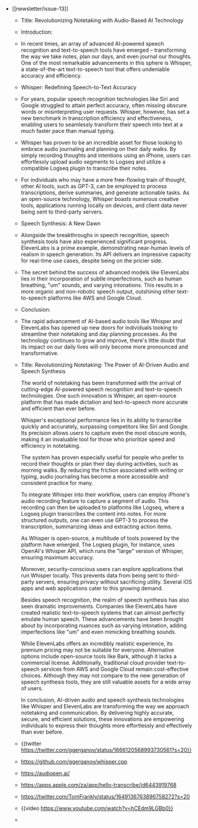 - [[newsletter/issue-13]]
	- Title: Revolutionizing Notetaking with Audio-Based AI Technology
	- Introduction:
	- In recent times, an array of advanced AI-powered speech recognition and text-to-speech tools have emerged – transforming the way we take notes, plan our days, and even journal our thoughts. One of the most remarkable advancements in this sphere is Whisper, a state-of-the-art text-to-speech tool that offers undeniable accuracy and efficiency.
	- Whisper: Redefining Speech-to-Text Accuracy
	- For years, popular speech recognition technologies like Siri and Google struggled to attain perfect accuracy, often missing obscure words or misinterpreting user requests. Whisper, however, has set a new benchmark in transcription efficiency and effectiveness, enabling users to seamlessly transform their speech into text at a much faster pace than manual typing.
	- Whisper has proven to be an incredible asset for those looking to embrace audio journaling and planning on their daily walks. By simply recording thoughts and intentions using an iPhone, users can effortlessly upload audio segments to Logseq and utilize a compatible Logseq plugin to transcribe their notes.
	- For individuals who may have a more free-flowing train of thought, other AI tools, such as GPT-3, can be employed to process transcriptions, derive summaries, and generate actionable tasks. As an open-source technology, Whisper boasts numerous creative tools, applications running locally on devices, and client data never being sent to third-party servers.
	- Speech Synthesis: A New Dawn
	- Alongside the breakthroughs in speech recognition, speech synthesis tools have also experienced significant progress. ElevenLabs is a prime example, demonstrating near-human levels of realism in speech generation. Its API delivers an impressive capacity for real-time use cases, despite being on the pricier side.
	- The secret behind the success of advanced models like ElevenLabs lies in their incorporation of subtle imperfections, such as human breathing, "um" sounds, and varying intonations. This results in a more organic and non-robotic speech output, outshining other text-to-speech platforms like AWS and Google Cloud.
	- Conclusion:
	- The rapid advancement of AI-based audio tools like Whisper and ElevenLabs has opened up new doors for individuals looking to streamline their notetaking and day planning processes. As the technology continues to grow and improve, there's little doubt that its impact on our daily lives will only become more pronounced and transformative.
	- Title: Revolutionizing Notetaking: The Power of AI-Driven Audio and Speech Synthesis
	  
	  The world of notetaking has been transformed with the arrival of cutting-edge AI-powered speech recognition and text-to-speech technologies. One such innovation is Whisper, an open-source platform that has made dictation and text-to-speech more accurate and efficient than ever before.
	  
	  Whisper's exceptional performance lies in its ability to transcribe quickly and accurately, surpassing competitors like Siri and Google. Its precision allows users to capture even the most obscure words, making it an invaluable tool for those who prioritize speed and efficiency in notetaking.
	  
	  The system has proven especially useful for people who prefer to record their thoughts or plan their day during activities, such as morning walks. By reducing the friction associated with writing or typing, audio journaling has become a more accessible and consistent practice for many.
	  
	  To integrate Whisper into their workflow, users can employ iPhone's audio recording feature to capture a segment of audio. This recording can then be uploaded to platforms like Logseq, where a Logseq plugin transcribes the content into notes. For more structured outputs, one can even use GPT-3 to process the transcription, summarizing ideas and extracting action items.
	  
	  As Whisper is open-source, a multitude of tools powered by the platform have emerged. The Logseq plugin, for instance, uses OpenAI's Whisper API, which runs the "large" version of Whisper, ensuring maximum accuracy.
	  
	  Moreover, security-conscious users can explore applications that run Whisper locally. This prevents data from being sent to third-party servers, ensuring privacy without sacrificing utility. Several iOS apps and web applications cater to this growing demand.
	  
	  Besides speech recognition, the realm of speech synthesis has also seen dramatic improvements. Companies like ElevenLabs have created realistic text-to-speech systems that can almost perfectly emulate human speech. These advancements have been brought about by incorporating nuances such as varying intonation, adding imperfections like "um" and even mimicking breathing sounds.
	  
	  While ElevenLabs offers an incredibly realistic experience, its premium pricing may not be suitable for everyone. Alternative options include open-source tools like Bark, although it lacks a commercial license. Additionally, traditional cloud provider text-to-speech services from AWS and Google Cloud remain cost-effective choices. Although they may not compare to the new generation of speech synthesis tools, they are still valuable assets for a wide array of users.
	  
	  In conclusion, AI-driven audio and speech synthesis technologies like Whisper and ElevenLabs are transforming the way we approach notetaking and communication. By delivering highly accurate, secure, and efficient solutions, these innovations are empowering individuals to express their thoughts more effortlessly and effectively than ever before.
	- {{twitter https://twitter.com/ggerganov/status/1666120568993730561?s=20}}
	- https://github.com/ggerganov/whisper.cpp
	- https://audiopen.ai/
	- https://apps.apple.com/za/app/hello-transcribe/id6443919768
	- https://twitter.com/TomFrankly/status/1649136763896758272?s=20
	- {{video https://www.youtube.com/watch?v=hCEdm9LGBb0}}
	-